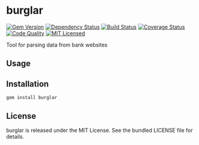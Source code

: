 burglar
=========

[![Gem Version](https://img.shields.io/gem/v/burglar.svg)](https://rubygems.org/gems/burglar)
[![Dependency Status](https://img.shields.io/gemnasium/akerl/burglar.svg)](https://gemnasium.com/akerl/burglar)
[![Build Status](https://img.shields.io/circleci/project/akerl/burglar.svg)](https://circleci.com/gh/akerl/burglar)
[![Coverage Status](https://img.shields.io/codecov/c/github/akerl/burglar.svg)](https://codecov.io/github/akerl/burglar)
[![Code Quality](https://img.shields.io/codacy/940f3f131d724124a68a0be7d21f951b.svg)](https://www.codacy.com/app/akerl/burglar)
[![MIT Licensed](https://img.shields.io/badge/license-MIT-green.svg)](https://tldrlegal.com/license/mit-license)

Tool for parsing data from bank websites

## Usage

## Installation

    gem install burglar

## License

burglar is released under the MIT License. See the bundled LICENSE file for details.

